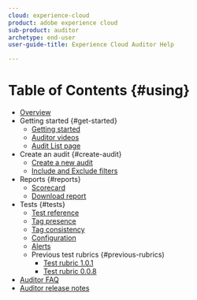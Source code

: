 ```yaml
---
cloud: experience-cloud
product: adobe experience cloud
sub-product: auditor
archetype: end-user
user-guide-title: Experience Cloud Auditor Help

---
```


# Table of Contents {#using}

+ [Overview](overview.md)
+ Getting started {#get-started}
  + [Getting started](get-started/getting-started.md)
  + [Auditor videos](get-started/videos.md)
  + [Audit List page](get-started/audit-list.md)
+ Create an audit {#create-audit}
  + [Create a new audit](create-audit/create-new-audit.md)
  + [Include and Exclude filters](create-audit/filters.md)
+ Reports {#reports}
  + [Scorecard](reports/scorecard.md)
  + [Download report](reports/download-report.md)
+ Tests {#tests}
  + [Test reference](tests/test-reference.md)
  + [Tag presence](tests/test-ref-presence.md)
  + [Tag consistency](tests/test-ref-consistency.md)
  + [Configuration](tests/test-ref-cfg.md)
  + [Alerts](tests/test-ref-alerts.md)
  + Previous test rubrics {#previous-rubrics)
    + [Test rubric 1.0.1](tests/previous-rubrics/test-rubric1-0-1.md)
    + [Test rubric 0.0.8](tests/previous-rubrics/test-rubric1-0.md)
+ [Auditor FAQ](auditor-faq.md)
+ [Auditor release notes](release-notes.md)
